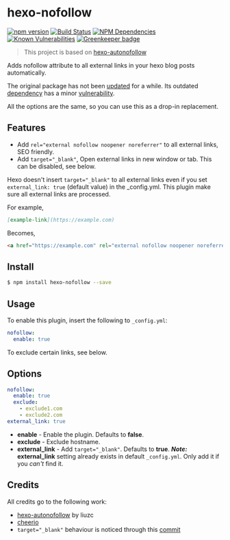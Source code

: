 # hexo-nofollow

[![npm version](https://badge.fury.io/js/hexo-nofollow.svg)](https://www.npmjs.com/package/hexo-nofollow)
[![Build Status](https://travis-ci.com/weyusi/hexo-nofollow.svg?branch=master)](https://travis-ci.com/weyusi/hexo-nofollow)
[![NPM Dependencies](https://david-dm.org/weyusi/hexo-nofollow.svg)](https://david-dm.org/weyusi/hexo-nofollow)
[![Known Vulnerabilities](https://snyk.io/test/npm/hexo-nofollow/badge.svg)](https://snyk.io/test/npm/hexo-nofollow)
[![Greenkeeper badge](https://badges.greenkeeper.io/weyusi/hexo-nofollow.svg)](https://greenkeeper.io/)

> This project is based on [hexo-autonofollow](https://github.com/liuzc/hexo-autonofollow)

Adds nofollow attribute to all external links in your hexo blog posts automatically.

The original package has not been [updated](https://www.npmjs.com/package/hexo-autonofollow) for a while. Its outdated [dependency](https://www.npmjs.com/package/cheerio) has a minor [vulnerability](https://snyk.io/test/npm/hexo-autonofollow).

All the options are the same, so you can use this as a drop-in replacement.

## Features
* Add `rel="external nofollow noopener noreferrer"` to all external links, SEO friendly.
* Add `target="_blank"`, Open external links in new window or tab. This can be disabled, see below.

Hexo doesn't insert `target="_blank"` to all external links even if you set `external_link: true` (default value) in the _config.yml.
This plugin make sure all external links are processed.

For example,
```markdown
[example-link](https://example.com)
```
Becomes,
```html
<a href="https://example.com" rel="external nofollow noopener noreferrer" target="_blank">example-link</a>
```

## Install
``` bash
$ npm install hexo-nofollow --save
```

## Usage
To enable this plugin, insert the following to `_config.yml`:
``` yaml
nofollow:
  enable: true
```
To exclude certain links, see below.

## Options
```yaml
nofollow:
  enable: true
  exclude:
    - exclude1.com
    - exclude2.com
external_link: true
```

- **enable** - Enable the plugin. Defaults to **false**.
- **exclude** - Exclude hostname.
- **external_link** - Add `target="_blank"`. Defaults to **true**.
***Note:*** **external_link** setting already exists in default `_config.yml`. Only add it if you *can't* find it.

## Credits
All credits go to the following work:
- [hexo-autonofollow](https://github.com/weyusi/hexo-nofollow) by liuzc
- [cheerio](https://github.com/cheeriojs/cheerio)
- `target="_blank"` behaviour is noticed through this [commit](https://github.com/SukkaW/hexo-filter-nofollow/commit/6c5f49fb551237b42413c158b9294d58c4c8b221)
